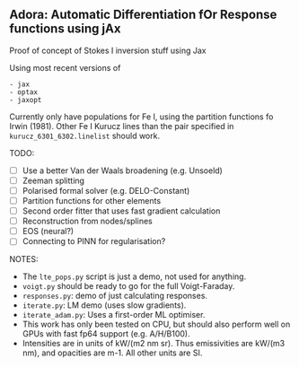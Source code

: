 ## Adora: Automatic Differentiation fOr Response functions using jAx

Proof of concept of Stokes I inversion stuff using Jax

Using most recent versions of
```
- jax
- optax
- jaxopt
```

Currently only have populations for Fe I, using the partition functions fo Irwin
(1981). Other Fe I Kurucz lines than the pair specified in
`kurucz_6301_6302.linelist` should work.


TODO:
- [ ] Use a better Van der Waals broadening (e.g. Unsoeld)
- [ ] Zeeman splitting
- [ ] Polarised formal solver (e.g. DELO-Constant)
- [ ] Partition functions for other elements
- [ ] Second order fitter that uses fast gradient calculation
- [ ] Reconstruction from nodes/splines
- [ ] EOS (neural?)
- [ ] Connecting to PINN for regularisation?

NOTES:
- The `lte_pops.py` script is just a demo, not used for anything.
- `voigt.py` should be ready to go for the full Voigt-Faraday.
- `responses.py`: demo of just calculating responses.
- `iterate.py`: LM demo (uses slow gradients).
- `iterate_adam.py`: Uses a first-order ML optimiser.
- This work has only been tested on CPU, but should also perform well on GPUs with fast fp64 support (e.g. A/H/B100).
- Intensities are in units of kW/(m2 nm sr). Thus emissivities are kW/(m3 nm), and opacities are m-1. All other units are SI.

